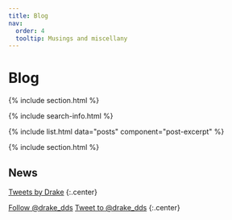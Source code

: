 ```yaml
---
title: Blog
nav:
  order: 4
  tooltip: Musings and miscellany
---
```


# <i class="fas fa-feather-alt"></i>Blog

{% include section.html %}

{% include search-info.html %}

{% include list.html data="posts" component="post-excerpt" %}

{% include section.html %}

## News

<!-- Twitter embeds from https://publish.twitter.com/ -->

<a class="twitter-timeline" data-width="400" data-height="400" href="https://twitter.com/drake_dds?ref_src=twsrc%5Etfw">Tweets by Drake</a> <script async src="https://platform.twitter.com/widgets.js" charset="utf-8"></script>
{:.center}

<a href="https://twitter.com/drake_dds?ref_src=twsrc%5Etfw" class="twitter-follow-button" data-show-count="false">Follow @drake_dds</a><script async src="https://platform.twitter.com/widgets.js" charset="utf-8"></script>
<a href="https://twitter.com/intent/tweet?screen_name=drake_dds&ref_src=twsrc%5Etfw" class="twitter-mention-button" data-show-count="false">Tweet to @drake_dds</a><script async src="https://platform.twitter.com/widgets.js" charset="utf-8"></script>
{:.center}
